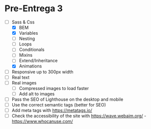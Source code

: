 # Pre-Entrega 3

- [ ] Sass & Css
    - [x] BEM
    - [x] Variables
    - [ ] Nesting
    - [ ] Loops
    - [ ] Conditionals
    - [ ] Mixins
    - [ ] Extend/Inheritance
    - [x] Animations
- [ ] Responsive up to 300px width
- [ ] Real text
- [ ] Real images
    - [ ] Compressed images to load faster
    - [ ] Add alt to images
- [ ] Pass the SEO of Lighthouse on the desktop and mobile
- [ ] Use the correct semantic tags (better for SEO)
- [ ] Add meta tags with https://metatags.io/
- [ ] Check the accessibility of the site with https://wave.webaim.org/ - https://www.whocanuse.com/
